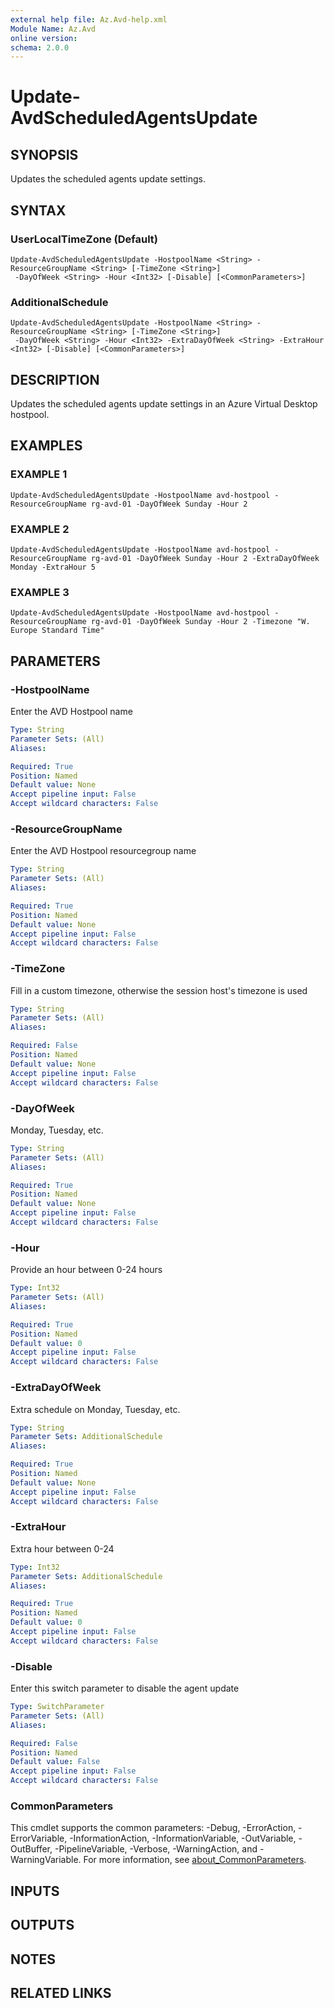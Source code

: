 ```yaml
---
external help file: Az.Avd-help.xml
Module Name: Az.Avd
online version:
schema: 2.0.0
---
```


# Update-AvdScheduledAgentsUpdate

## SYNOPSIS
Updates the scheduled agents update settings.

## SYNTAX

### UserLocalTimeZone (Default)
```
Update-AvdScheduledAgentsUpdate -HostpoolName <String> -ResourceGroupName <String> [-TimeZone <String>]
 -DayOfWeek <String> -Hour <Int32> [-Disable] [<CommonParameters>]
```

### AdditionalSchedule
```
Update-AvdScheduledAgentsUpdate -HostpoolName <String> -ResourceGroupName <String> [-TimeZone <String>]
 -DayOfWeek <String> -Hour <Int32> -ExtraDayOfWeek <String> -ExtraHour <Int32> [-Disable] [<CommonParameters>]
```

## DESCRIPTION
Updates the scheduled agents update settings in an Azure Virtual Desktop hostpool.

## EXAMPLES

### EXAMPLE 1
```
Update-AvdScheduledAgentsUpdate -HostpoolName avd-hostpool -ResourceGroupName rg-avd-01 -DayOfWeek Sunday -Hour 2
```

### EXAMPLE 2
```
Update-AvdScheduledAgentsUpdate -HostpoolName avd-hostpool -ResourceGroupName rg-avd-01 -DayOfWeek Sunday -Hour 2 -ExtraDayOfWeek Monday -ExtraHour 5
```

### EXAMPLE 3
```
Update-AvdScheduledAgentsUpdate -HostpoolName avd-hostpool -ResourceGroupName rg-avd-01 -DayOfWeek Sunday -Hour 2 -Timezone "W. Europe Standard Time"
```

## PARAMETERS

### -HostpoolName
Enter the AVD Hostpool name

```yaml
Type: String
Parameter Sets: (All)
Aliases:

Required: True
Position: Named
Default value: None
Accept pipeline input: False
Accept wildcard characters: False
```

### -ResourceGroupName
Enter the AVD Hostpool resourcegroup name

```yaml
Type: String
Parameter Sets: (All)
Aliases:

Required: True
Position: Named
Default value: None
Accept pipeline input: False
Accept wildcard characters: False
```

### -TimeZone
Fill in a custom timezone, otherwise the session host's timezone is used

```yaml
Type: String
Parameter Sets: (All)
Aliases:

Required: False
Position: Named
Default value: None
Accept pipeline input: False
Accept wildcard characters: False
```

### -DayOfWeek
Monday, Tuesday, etc.

```yaml
Type: String
Parameter Sets: (All)
Aliases:

Required: True
Position: Named
Default value: None
Accept pipeline input: False
Accept wildcard characters: False
```

### -Hour
Provide an hour between 0-24 hours

```yaml
Type: Int32
Parameter Sets: (All)
Aliases:

Required: True
Position: Named
Default value: 0
Accept pipeline input: False
Accept wildcard characters: False
```

### -ExtraDayOfWeek
Extra schedule on Monday, Tuesday, etc.

```yaml
Type: String
Parameter Sets: AdditionalSchedule
Aliases:

Required: True
Position: Named
Default value: None
Accept pipeline input: False
Accept wildcard characters: False
```

### -ExtraHour
Extra hour between 0-24

```yaml
Type: Int32
Parameter Sets: AdditionalSchedule
Aliases:

Required: True
Position: Named
Default value: 0
Accept pipeline input: False
Accept wildcard characters: False
```

### -Disable
Enter this switch parameter to disable the agent update

```yaml
Type: SwitchParameter
Parameter Sets: (All)
Aliases:

Required: False
Position: Named
Default value: False
Accept pipeline input: False
Accept wildcard characters: False
```

### CommonParameters
This cmdlet supports the common parameters: -Debug, -ErrorAction, -ErrorVariable, -InformationAction, -InformationVariable, -OutVariable, -OutBuffer, -PipelineVariable, -Verbose, -WarningAction, and -WarningVariable. For more information, see [about_CommonParameters](http://go.microsoft.com/fwlink/?LinkID=113216).

## INPUTS

## OUTPUTS

## NOTES

## RELATED LINKS
